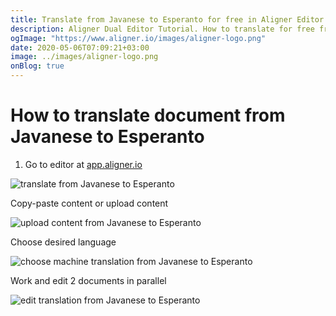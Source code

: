 ```yaml
---
title: Translate from Javanese to Esperanto for free in Aligner Editor
description: Aligner Dual Editor Tutorial. How to translate for free from Javanese to Esperanto. Aligner is multilingual document management platform. 
ogImage: "https://www.aligner.io/images/aligner-logo.png"
date: 2020-05-06T07:09:21+03:00
image: ../images/aligner-logo.png
onBlog: true
---
```


# How to translate document from Javanese to Esperanto

1. Go to editor at [app.aligner.io](https://app.aligner.io "Aligner App web page")

![translate from Javanese to Esperanto](../aligner-blank-editor.png "translate from Javanese to Esperanto")

Copy-paste content or upload content

![upload content from Javanese to Esperanto](../aligner-uploaded-document.png "upload content from Javanese to Esperanto")

Choose desired language

![choose machine translation from Javanese to Esperanto](../aligner-language-dropdown.png "choose machine translation from Javanese to Esperanto")

Work and edit 2 documents in parallel

![edit translation from Javanese to Esperanto](../aligner-double-sitded-editor.png "edit translation from Javanese to Esperanto")

